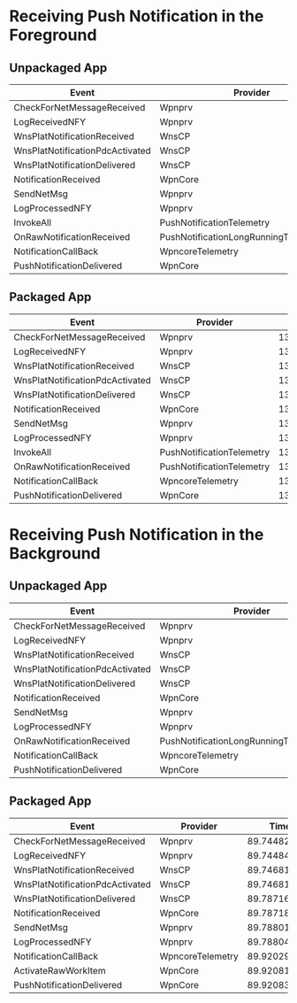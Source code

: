 # Receiving Push Notification in the Foreground
## Unpackaged App
Event | Provider | Time
--- | --- | ---
CheckForNetMessageReceived | Wpnprv | 157.227430600
LogReceivedNFY | Wpnprv | 157.227467300
WnsPlatNotificationReceived | WnsCP | 157.229970500
WnsPlatNotificationPdcActivated | WnsCP | 157.229973200
WnsPlatNotificationDelivered | WnsCP | 157.276754000
NotificationReceived | WpnCore | 157.276773600
SendNetMsg | Wpnprv | 157.277694800
LogProcessedNFY | Wpnprv | 157.277766700
InvokeAll | PushNotificationTelemetry | 157.403734700
OnRawNotificationReceived | PushNotificationLongRunningTaskTelemetry | 157.403776100
NotificationCallBack | WpncoreTelemetry | 157.403984300
PushNotificationDelivered | WpnCore | 157.404006100

## Packaged App
Event | Provider | Time
--- | --- | ---
CheckForNetMessageReceived | Wpnprv | 132.202804500
LogReceivedNFY | Wpnprv | 132.202861000
WnsPlatNotificationReceived | WnsCP | 132.207177100
WnsPlatNotificationPdcActivated | WnsCP | 132.207180300
WnsPlatNotificationDelivered | WnsCP | 132.255116300
NotificationReceived | WpnCore | 132.255136200
SendNetMsg | Wpnprv | 132.257037800
LogProcessedNFY | Wpnprv | 132.257064400
InvokeAll | PushNotificationTelemetry | 132.394107400
OnRawNotificationReceived | PushNotificationTelemetry | 132.394111800
NotificationCallBack | WpncoreTelemetry | 132.394308200
PushNotificationDelivered | WpnCore | 132.394327800

# Receiving Push Notification in the Background
## Unpackaged App
Event | Provider | Time
--- | --- | ---
CheckForNetMessageReceived | Wpnprv | 90.175799100
LogReceivedNFY | Wpnprv | 90.175884700
WnsPlatNotificationReceived | WnsCP | 90.183019100
WnsPlatNotificationPdcActivated | WnsCP | 90.183024300
WnsPlatNotificationDelivered | WnsCP | 90.243906000
NotificationReceived | WpnCore | 90.243932700
SendNetMsg | Wpnprv | 90.245027100
LogProcessedNFY | Wpnprv | 90.245056900
OnRawNotificationReceived | PushNotificationLongRunningTaskTelemetry | 90.400255200
NotificationCallBack | WpncoreTelemetry | 90.400729900
PushNotificationDelivered | WpnCore | 90.400757000

## Packaged App
Event | Provider | Time
--- | --- | ---
CheckForNetMessageReceived | Wpnprv | 89.744820000
LogReceivedNFY | Wpnprv | 89.744842400
WnsPlatNotificationReceived | WnsCP | 89.746812400
WnsPlatNotificationPdcActivated | WnsCP | 89.746813900
WnsPlatNotificationDelivered | WnsCP | 89.787161800
NotificationReceived | WpnCore | 89.787181700
SendNetMsg | Wpnprv | 89.788013200
LogProcessedNFY | Wpnprv | 89.788040700
NotificationCallBack | WpncoreTelemetry | 89.920292200
ActivateRawWorkItem | WpnCore | 89.920816900
PushNotificationDelivered | WpnCore | 89.920836200
